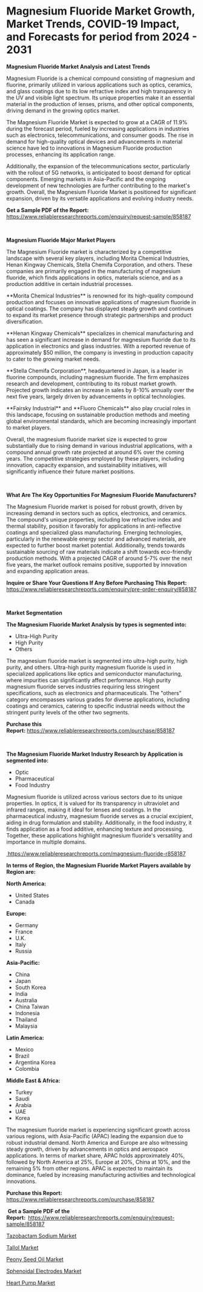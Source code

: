 <p><h1>Magnesium Fluoride Market Growth, Market Trends, COVID-19 Impact, and Forecasts for period from 2024 - 2031</h1></p><p><strong>Magnesium Fluoride Market Analysis and Latest Trends</strong></p>
<p><p>Magnesium Fluoride is a chemical compound consisting of magnesium and fluorine, primarily utilized in various applications such as optics, ceramics, and glass coatings due to its low refractive index and high transparency in the UV and visible light spectrum. Its unique properties make it an essential material in the production of lenses, prisms, and other optical components, driving demand in the growing optics market.</p><p>The Magnesium Fluoride Market is expected to grow at a CAGR of 11.9% during the forecast period, fueled by increasing applications in industries such as electronics, telecommunications, and consumer goods. The rise in demand for high-quality optical devices and advancements in material science have led to innovations in Magnesium Fluoride production processes, enhancing its application range. </p><p>Additionally, the expansion of the telecommunications sector, particularly with the rollout of 5G networks, is anticipated to boost demand for optical components. Emerging markets in Asia-Pacific and the ongoing development of new technologies are further contributing to the market's growth. Overall, the Magnesium Fluoride Market is positioned for significant expansion, driven by its versatile applications and evolving industry needs.</p></p>
<p><strong>Get a Sample PDF of the Report:&nbsp;</strong> <a href="https://www.reliableresearchreports.com/enquiry/request-sample/858187?utm_campaign=11&utm_medium=2&utm_source=Github&utm_content=ia&utm_term=08112024&utm_id=magnesium-fluoride">https://www.reliableresearchreports.com/enquiry/request-sample/858187</a></p>
<p>&nbsp;</p>
<p><strong>Magnesium Fluoride Major Market Players</strong></p>
<p><p>The Magnesium Fluoride market is characterized by a competitive landscape with several key players, including Morita Chemical Industries, Henan Kingway Chemicals, Stella Chemifa Corporation, and others. These companies are primarily engaged in the manufacturing of magnesium fluoride, which finds applications in optics, materials science, and as a production additive in certain industrial processes.</p><p>**Morita Chemical Industries** is renowned for its high-quality compound production and focuses on innovative applications of magnesium fluoride in optical coatings. The company has displayed steady growth and continues to expand its market presence through strategic partnerships and product diversification.</p><p>**Henan Kingway Chemicals** specializes in chemical manufacturing and has seen a significant increase in demand for magnesium fluoride due to its application in electronics and glass industries. With a reported revenue of approximately $50 million, the company is investing in production capacity to cater to the growing market needs.</p><p>**Stella Chemifa Corporation**, headquartered in Japan, is a leader in fluorine compounds, including magnesium fluoride. The firm emphasizes research and development, contributing to its robust market growth. Projected growth indicates an increase in sales by 8-10% annually over the next five years, largely driven by advancements in optical technologies.</p><p>**Fairsky Industrial** and **Fluoro Chemicals** also play crucial roles in this landscape, focusing on sustainable production methods and meeting global environmental standards, which are becoming increasingly important to market players.</p><p>Overall, the magnesium fluoride market size is expected to grow substantially due to rising demand in various industrial applications, with a compound annual growth rate projected at around 6% over the coming years. The competitive strategies employed by these players, including innovation, capacity expansion, and sustainability initiatives, will significantly influence their future market positions.</p></p>
<p>&nbsp;</p>
<p><strong>What Are The Key Opportunities For Magnesium Fluoride Manufacturers?</strong></p>
<p><p>The Magnesium Fluoride market is poised for robust growth, driven by increasing demand in sectors such as optics, electronics, and ceramics. The compound's unique properties, including low refractive index and thermal stability, position it favorably for applications in anti-reflective coatings and specialized glass manufacturing. Emerging technologies, particularly in the renewable energy sector and advanced materials, are expected to further boost market potential. Additionally, trends towards sustainable sourcing of raw materials indicate a shift towards eco-friendly production methods. With a projected CAGR of around 5-7% over the next five years, the market outlook remains positive, supported by innovation and expanding application areas.</p></p>
<p><strong>Inquire or Share Your Questions If Any Before Purchasing This Report:</strong> <a href="https://www.reliableresearchreports.com/enquiry/pre-order-enquiry/858187?utm_campaign=11&utm_medium=2&utm_source=Github&utm_content=ia&utm_term=08112024&utm_id=magnesium-fluoride">https://www.reliableresearchreports.com/enquiry/pre-order-enquiry/858187</a></p>
<p>&nbsp;</p>
<p><strong>Market Segmentation</strong></p>
<p><strong>The Magnesium Fluoride Market Analysis by types is segmented into:</strong></p>
<p><ul><li>Ultra-High Purity</li><li>High Purity</li><li>Others</li></ul></p>
<p><p>The magnesium fluoride market is segmented into ultra-high purity, high purity, and others. Ultra-high purity magnesium fluoride is used in specialized applications like optics and semiconductor manufacturing, where impurities can significantly affect performance. High purity magnesium fluoride serves industries requiring less stringent specifications, such as electronics and pharmaceuticals. The "others" category encompasses various grades for diverse applications, including coatings and ceramics, catering to specific industrial needs without the stringent purity levels of the other two segments.</p></p>
<p><strong>Purchase this Report:&nbsp;</strong><a href="https://www.reliableresearchreports.com/purchase/858187?utm_campaign=11&utm_medium=2&utm_source=Github&utm_content=ia&utm_term=08112024&utm_id=magnesium-fluoride">https://www.reliableresearchreports.com/purchase/858187</a></p>
<p>&nbsp;</p>
<p><strong>The Magnesium Fluoride Market Industry Research by Application is segmented into:</strong></p>
<p><ul><li>Optic</li><li>Pharmaceutical</li><li>Food Industry</li></ul></p>
<p><p>Magnesium fluoride is utilized across various sectors due to its unique properties. In optics, it is valued for its transparency in ultraviolet and infrared ranges, making it ideal for lenses and coatings. In the pharmaceutical industry, magnesium fluoride serves as a crucial excipient, aiding in drug formulation and stability. Additionally, in the food industry, it finds application as a food additive, enhancing texture and processing. Together, these applications highlight magnesium fluoride's versatility and importance in multiple domains.</p></p>
<p><a href="https://www.reliableresearchreports.com/magnesium-fluoride-r858187?utm_campaign=11&utm_medium=2&utm_source=Github&utm_content=ia&utm_term=08112024&utm_id=magnesium-fluoride">&nbsp;https://www.reliableresearchreports.com/magnesium-fluoride-r858187</a></p>
<p><strong>In terms of Region, the Magnesium Fluoride Market Players available by Region are:</strong></p>
<p>
    <p> <strong> North America: </strong>
        <ul>
            <li>United States</li>
            <li>Canada</li>
        </ul>
        </p> 
    <p> <strong> Europe: </strong>
        <ul>
            <li>Germany</li>
            <li>France</li>
            <li>U.K.</li>
            <li>Italy</li>
            <li>Russia</li>
        </ul>
        </p> 
    <p> <strong> Asia-Pacific: </strong>
        <ul>
            <li>China</li>
            <li>Japan</li>
            <li>South Korea</li>
            <li>India</li>
            <li>Australia</li>
            <li>China Taiwan</li>
            <li>Indonesia</li>
            <li>Thailand</li>
            <li>Malaysia</li>
        </ul>
        </p> 
    <p> <strong> Latin America: </strong>
        <ul>
            <li>Mexico</li>
            <li>Brazil</li>
            <li>Argentina Korea</li>
            <li>Colombia</li>
        </ul>
        </p> 
    <p> <strong> Middle East & Africa: </strong>
        <ul>
            <li>Turkey</li>
            <li>Saudi</li>
            <li>Arabia</li>
            <li>UAE</li>
            <li>Korea</li>
        </ul>
    </p>
    </p>
<p><p>The magnesium fluoride market is experiencing significant growth across various regions, with Asia-Pacific (APAC) leading the expansion due to robust industrial demand. North America and Europe are also witnessing steady growth, driven by advancements in optics and aerospace applications. In terms of market share, APAC holds approximately 40%, followed by North America at 25%, Europe at 20%, China at 10%, and the remaining 5% from other regions. APAC is expected to maintain its dominance, fueled by increasing manufacturing activities and technological innovations.</p></p>
<p><strong>Purchase this Report: </strong><a href="https://www.reliableresearchreports.com/purchase/858187?utm_campaign=11&utm_medium=2&utm_source=Github&utm_content=ia&utm_term=08112024&utm_id=magnesium-fluoride">https://www.reliableresearchreports.com/purchase/858187</a></p>
<p>&nbsp;<strong>Get a Sample PDF of the Report:&nbsp;&nbsp;</strong><a href="https://www.reliableresearchreports.com/enquiry/request-sample/858187?utm_campaign=11&utm_medium=2&utm_source=Github&utm_content=ia&utm_term=08112024&utm_id=magnesium-fluoride">https://www.reliableresearchreports.com/enquiry/request-sample/858187</a></p>
<p><strong></strong></p>
<p><p><a href="https://medium.com/@keshiak6q6/tazobactam-sodium-market-forecast-global-market-trends-and-analysis-from-2024-to-2031-covered-in-2ac2821b4455?utm_campaign=11&utm_medium=2&utm_source=Github&utm_content=ia&utm_term=08112024&utm_id=magnesium-fluoride">Tazobactam Sodium Market</a></p><p><a href="https://github.com/ambertqocronceb/Market-Research-Report-List-1/blob/main/tallol-market.md?utm_campaign=11&utm_medium=2&utm_source=Github&utm_content=ia&utm_term=08112024&utm_id=magnesium-fluoride">Tallol Market</a></p><p><a href="https://github.com/ellinutterosx5/Market-Research-Report-List-1/blob/main/peony-seed-oil-market.md?utm_campaign=11&utm_medium=2&utm_source=Github&utm_content=ia&utm_term=08112024&utm_id=magnesium-fluoride">Peony Seed Oil Market</a></p><p><a href="https://issuu.com/reportprime-2/docs/sphenoidal-electrodes-market-size-2_1df3f1d6db953c?utm_campaign=11&utm_medium=2&utm_source=Github&utm_content=ia&utm_term=08112024&utm_id=magnesium-fluoride">Sphenoidal Electrodes Market</a></p><p><a href="https://issuu.com/reportprime-2/docs/heart-pump-market-size-2030.pptx_c181e0d9c43611?utm_campaign=11&utm_medium=2&utm_source=Github&utm_content=ia&utm_term=08112024&utm_id=magnesium-fluoride">Heart Pump Market</a></p></p>